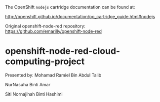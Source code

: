 The OpenShift `nodejs` cartridge documentation can be found at:

http://openshift.github.io/documentation/oo_cartridge_guide.html#nodejs

Original openshift-node-red repository:
https://github.com/emarilly/openshift-node-red

# openshift-node-red-cloud-computing-project
Presented by: 
Mohamad Ramiel Bin Abdul Talib

NurNasuha Binti Amar

Siti Nornajihah Binti Hashimi
